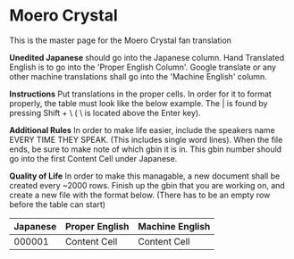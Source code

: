 # Moero Crystal
This is the master page for the Moero Crystal fan translation

**Unedited Japanese** should go into the Japanese column. Hand Translated English is to go into the 'Proper English Column'. Google translate or any other machine translations shall go into the 'Machine English' column.

**Instructions** Put translations in the proper cells. In order for it to format properly, the table must look like the below example. The | is found by pressing Shift + \  ( \ is located above the Enter key).

**Additional Rules** In order to make life easier, include the speakers name EVERY TIME THEY SPEAK. (This includes single word lines). When the file ends, be sure to make note of which gbin it is in. This gbin number should go into the first Content Cell under Japanese.

**Quality of Life** In order to make this managable, a new document shall be created every ~2000 rows. Finish up the gbin that you are working on, and create a new file with the format below. (There has to be an empty row before the table can start)

| Japanese | Proper English | Machine English |
| --- | --- | --- |
| 000001 | Content Cell  | Content Cell  |
